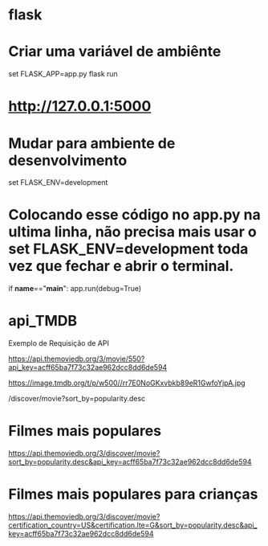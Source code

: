 # flask

# Criar uma variável de ambiênte
set FLASK_APP=app.py
flask run

# http://127.0.0.1:5000

# Mudar para ambiente de desenvolvimento
set FLASK_ENV=development

# Colocando esse código no app.py na ultima linha, não precisa mais usar o set FLASK_ENV=development toda vez que fechar e abrir o terminal.

if __name__=="__main__":
    app.run(debug=True)


# api_TMDB
Exemplo de Requisição de API

https://api.themoviedb.org/3/movie/550?api_key=acff65ba7f73c32ae962dcc8dd6de594

https://image.tmdb.org/t/p/w500//rr7E0NoGKxvbkb89eR1GwfoYjpA.jpg

/discover/movie?sort_by=popularity.desc

# Filmes mais populares
https://api.themoviedb.org/3/discover/movie?sort_by=popularity.desc&api_key=acff65ba7f73c32ae962dcc8dd6de594

# Filmes mais populares para crianças
https://api.themoviedb.org/3/discover/movie?certification_country=US&certification.lte=G&sort_by=popularity.desc&api_key=acff65ba7f73c32ae962dcc8dd6de594



